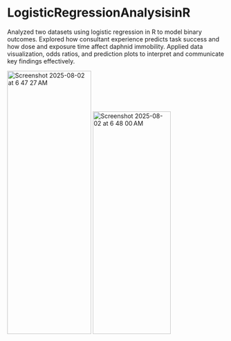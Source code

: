 # LogisticRegressionAnalysisinR
Analyzed two datasets using logistic regression in R to model binary outcomes. Explored how consultant experience predicts task success and how dose and exposure time affect daphnid immobility. Applied data visualization, odds ratios, and prediction plots to interpret and communicate key findings effectively. 

<img width="194" height="610" alt="Screenshot 2025-08-02 at 6 47 27 AM" src="https://github.com/user-attachments/assets/da41dd16-e2d3-4025-ae58-87e88541c1ef" />
<img width="180" height="516" alt="Screenshot 2025-08-02 at 6 48 00 AM" src="https://github.com/user-attachments/assets/65f2f976-0bc3-44e2-aa8a-2e10610429d1" />
